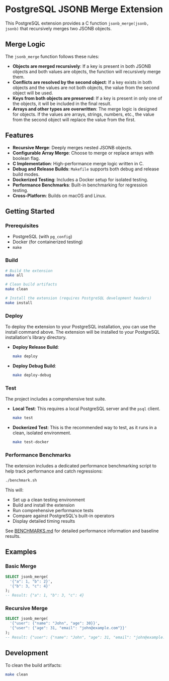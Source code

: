 # PostgreSQL JSONB Merge Extension

This PostgreSQL extension provides a C function `jsonb_merge(jsonb, jsonb)` that recursively merges two JSONB objects.

## Merge Logic

The `jsonb_merge` function follows these rules:

- **Objects are merged recursively**: If a key is present in both JSONB objects and both values are objects, the function will recursively merge them.
- **Conflicts are resolved by the second object**: If a key exists in both objects and the values are not both objects, the value from the second object will be used.
- **Keys from both objects are preserved**: If a key is present in only one of the objects, it will be included in the final result.
- **Arrays and other types are overwritten**: The merge logic is designed for objects. If the values are arrays, strings, numbers, etc., the value from the second object will replace the value from the first.

## Features

- **Recursive Merge**: Deeply merges nested JSONB objects.
- **Configurable Array Merge**: Choose to merge or replace arrays with boolean flag.
- **C Implementation**: High-performance merge logic written in C.
- **Debug and Release Builds**: `Makefile` supports both debug and release build modes.
- **Dockerized Testing**: Includes a Docker setup for isolated testing.
- **Performance Benchmarks**: Built-in benchmarking for regression testing.
- **Cross-Platform**: Builds on macOS and Linux.

## Getting Started

### Prerequisites

- PostgreSQL (with `pg_config`)
- Docker (for containerized testing)
- `make`

### Build

```bash
# Build the extension
make all

# Clean build artifacts
make clean

# Install the extension (requires PostgreSQL development headers)
make install
```

### Deploy

To deploy the extension to your PostgreSQL installation, you can use the install command above.
The extension will be installed to your PostgreSQL installation's library directory.

- **Deploy Release Build**:
  ```bash
  make deploy
  ```

- **Deploy Debug Build**:
  ```bash
  make deploy-debug
  ```

### Test

The project includes a comprehensive test suite.

- **Local Test**:
  This requires a local PostgreSQL server and the `psql` client.
  ```bash
  make test
  ```

- **Dockerized Test**:
  This is the recommended way to test, as it runs in a clean, isolated environment.

  ```bash
  make test-docker
  ```

### Performance Benchmarks

The extension includes a dedicated performance benchmarking script to help track performance and catch regressions:

```bash
./benchmark.sh
```

This will:
- Set up a clean testing environment
- Build and install the extension
- Run comprehensive performance tests
- Compare against PostgreSQL's built-in operators
- Display detailed timing results

See [BENCHMARKS.md](BENCHMARKS.md) for detailed performance information and baseline results.

## Examples

### Basic Merge

```sql
SELECT jsonb_merge(
  '{"a": 1, "b": 2}',
  '{"b": 3, "c": 4}'
);
-- Result: {"a": 1, "b": 3, "c": 4}
```

### Recursive Merge

```sql
SELECT jsonb_merge(
  '{"user": {"name": "John", "age": 30}}',
  '{"user": {"age": 31, "email": "john@example.com"}}'
);
-- Result: {"user": {"name": "John", "age": 31, "email": "john@example.com"}}
```

## Development

To clean the build artifacts:
```bash
make clean
```
